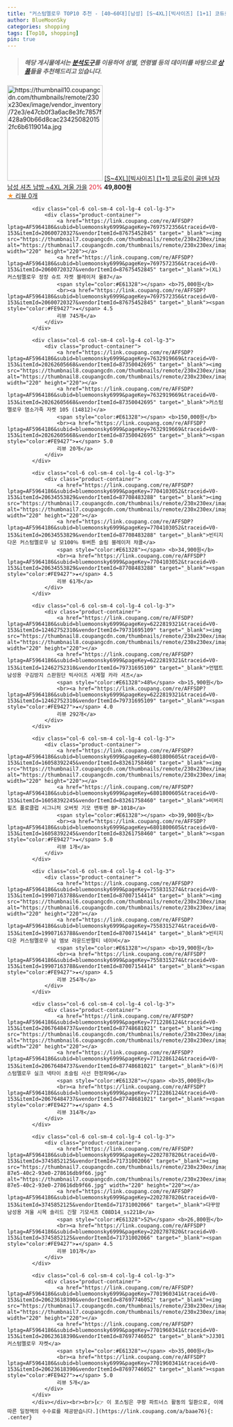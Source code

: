 ```yaml
---
title: "커스텀멜로우 TOP10 추천 - [40~60대][남성] [S~4XL][빅사이즈] [1+1] 코듀로이 골덴 남자 남성 셔츠 남방 ~4XL 겨울 가을"
author: BlueMoonSky
categories: shopping
tags: [Top10, shopping]
pin: true
---
```


> ##### 해당 게시물에서는 [**분석도구**](https://itemscout.io/)를 이용하여 **성별**, **연령별** 등의 데이터를 바탕으로 [**상품**](https://link.coupang.com/a/baae76)들을 추천해드리고 있습니다.
<div class="container"><div class="row">
            <div class="col-6 col-sm-4 col-lg-4 col-lg-3">
                <div class="product-container">
                    <a href="https://link.coupang.com/re/AFFSDP?lptag=AF5964186&subid=bluemoonsky6999&pageKey=7690041699&traceid=V0-153&itemId=20562329459&vendorItemId=87638066721" target="_blank"><img src="https://thumbnail10.coupangcdn.com/thumbnails/remote/230x230ex/image/vendor_inventory/72e3/e47cb0f3a6ac8e3fc7857f428a90b66d8cac234250820152fc6b6119014a.jpg" alt="https://thumbnail10.coupangcdn.com/thumbnails/remote/230x230ex/image/vendor_inventory/72e3/e47cb0f3a6ac8e3fc7857f428a90b66d8cac234250820152fc6b6119014a.jpg" width="220" height="220"></a>
                    <a href="https://link.coupang.com/re/AFFSDP?lptag=AF5964186&subid=bluemoonsky6999&pageKey=7690041699&traceid=V0-153&itemId=20562329459&vendorItemId=87638066721" target="_blank">[S~4XL][빅사이즈] [1+1] 코듀로이 골덴 남자 남성 셔츠 남방 ~4XL 겨울 가을</a>
                    <span style="color:#E61328">20%</span> <b>49,800원</b>
                    <br><a href="https://link.coupang.com/re/AFFSDP?lptag=AF5964186&subid=bluemoonsky6999&pageKey=7690041699&traceid=V0-153&itemId=20562329459&vendorItemId=87638066721" target="_blank"><span style="color:#FE9427">★</span> 
                    리뷰 0개</a>
                </div>
            </div>
            
            <div class="col-6 col-sm-4 col-lg-4 col-lg-3">
                <div class="product-container">
                    <a href="https://link.coupang.com/re/AFFSDP?lptag=AF5964186&subid=bluemoonsky6999&pageKey=7697572356&traceid=V0-153&itemId=20600720327&vendorItemId=87675452845" target="_blank"><img src="https://thumbnail7.coupangcdn.com/thumbnails/remote/230x230ex/image/vendor_inventory/e587/1765d83fd8b790d43365c61189df54af1e9db10ee72b5fe13ac7366f6094.JPG" alt="https://thumbnail7.coupangcdn.com/thumbnails/remote/230x230ex/image/vendor_inventory/e587/1765d83fd8b790d43365c61189df54af1e9db10ee72b5fe13ac7366f6094.JPG" width="220" height="220"></a>
                    <a href="https://link.coupang.com/re/AFFSDP?lptag=AF5964186&subid=bluemoonsky6999&pageKey=7697572356&traceid=V0-153&itemId=20600720327&vendorItemId=87675452845" target="_blank">(XL)커스텀멜로우 정장 슈트 자켓 블레이저 울87</a>
                    <span style="color:#E61328"></span> <b>75,000원</b>
                    <br><a href="https://link.coupang.com/re/AFFSDP?lptag=AF5964186&subid=bluemoonsky6999&pageKey=7697572356&traceid=V0-153&itemId=20600720327&vendorItemId=87675452845" target="_blank"><span style="color:#FE9427">★</span> 4.5
                    리뷰 745개</a>
                </div>
            </div>
            
            <div class="col-6 col-sm-4 col-lg-4 col-lg-3">
                <div class="product-container">
                    <a href="https://link.coupang.com/re/AFFSDP?lptag=AF5964186&subid=bluemoonsky6999&pageKey=7632919669&traceid=V0-153&itemId=20262605668&vendorItemId=87350042695" target="_blank"><img src="https://thumbnail8.coupangcdn.com/thumbnails/remote/230x230ex/image/vendor_inventory/ffb4/da1f6dad7dbd9c6751b0da3fb59eba478b5f4fd41e340e35265b789b8ad4.jpg" alt="https://thumbnail8.coupangcdn.com/thumbnails/remote/230x230ex/image/vendor_inventory/ffb4/da1f6dad7dbd9c6751b0da3fb59eba478b5f4fd41e340e35265b789b8ad4.jpg" width="220" height="220"></a>
                    <a href="https://link.coupang.com/re/AFFSDP?lptag=AF5964186&subid=bluemoonsky6999&pageKey=7632919669&traceid=V0-153&itemId=20262605668&vendorItemId=87350042695" target="_blank">커스텀멜로우 염소가죽 자켓 105 (14812)</a>
                    <span style="color:#E61328"></span> <b>150,000원</b>
                    <br><a href="https://link.coupang.com/re/AFFSDP?lptag=AF5964186&subid=bluemoonsky6999&pageKey=7632919669&traceid=V0-153&itemId=20262605668&vendorItemId=87350042695" target="_blank"><span style="color:#FE9427">★</span> 5.0
                    리뷰 20개</a>
                </div>
            </div>
            
            <div class="col-6 col-sm-4 col-lg-4 col-lg-3">
                <div class="product-container">
                    <a href="https://link.coupang.com/re/AFFSDP?lptag=AF5964186&subid=bluemoonsky6999&pageKey=7704103052&traceid=V0-153&itemId=20634553829&vendorItemId=87708483288" target="_blank"><img src="https://thumbnail7.coupangcdn.com/thumbnails/remote/230x230ex/image/vendor_inventory/aea8/a1b6262c51ab0b69bb619d917c193bab0d9badb668d6c4bb583ba20fbb15.jpg" alt="https://thumbnail7.coupangcdn.com/thumbnails/remote/230x230ex/image/vendor_inventory/aea8/a1b6262c51ab0b69bb619d917c193bab0d9badb668d6c4bb583ba20fbb15.jpg" width="220" height="220"></a>
                    <a href="https://link.coupang.com/re/AFFSDP?lptag=AF5964186&subid=bluemoonsky6999&pageKey=7704103052&traceid=V0-153&itemId=20634553829&vendorItemId=87708483288" target="_blank">빈티지다온 커스텀멜로우 남 모100％ 투버튼 슬림 블레이저 챠콜</a>
                    <span style="color:#E61328"></span> <b>34,900원</b>
                    <br><a href="https://link.coupang.com/re/AFFSDP?lptag=AF5964186&subid=bluemoonsky6999&pageKey=7704103052&traceid=V0-153&itemId=20634553829&vendorItemId=87708483288" target="_blank"><span style="color:#FE9427">★</span> 4.5
                    리뷰 61개</a>
                </div>
            </div>
            
            <div class="col-6 col-sm-4 col-lg-4 col-lg-3">
                <div class="product-container">
                    <a href="https://link.coupang.com/re/AFFSDP?lptag=AF5964186&subid=bluemoonsky6999&pageKey=6222819321&traceid=V0-153&itemId=12462752310&vendorItemId=79731695109" target="_blank"><img src="https://thumbnail8.coupangcdn.com/thumbnails/remote/230x230ex/image/rs_quotation_api/ofn6wj1t/eaf338c0861743b3bb41ed0e6140ca56.jpg" alt="https://thumbnail8.coupangcdn.com/thumbnails/remote/230x230ex/image/rs_quotation_api/ofn6wj1t/eaf338c0861743b3bb41ed0e6140ca56.jpg" width="220" height="220"></a>
                    <a href="https://link.coupang.com/re/AFFSDP?lptag=AF5964186&subid=bluemoonsky6999&pageKey=6222819321&traceid=V0-153&itemId=12462752310&vendorItemId=79731695109" target="_blank">언탭트 남성용 구김방지 스판원단 빅사이즈 사계절 카라 셔츠</a>
                    <span style="color:#E61328">48%</span> <b>15,900원</b>
                    <br><a href="https://link.coupang.com/re/AFFSDP?lptag=AF5964186&subid=bluemoonsky6999&pageKey=6222819321&traceid=V0-153&itemId=12462752310&vendorItemId=79731695109" target="_blank"><span style="color:#FE9427">★</span> 4.0
                    리뷰 292개</a>
                </div>
            </div>
            
            <div class="col-6 col-sm-4 col-lg-4 col-lg-3">
                <div class="product-container">
                    <a href="https://link.coupang.com/re/AFFSDP?lptag=AF5964186&subid=bluemoonsky6999&pageKey=6801800605&traceid=V0-153&itemId=16058392245&vendorItemId=83261758460" target="_blank"><img src="https://thumbnail7.coupangcdn.com/thumbnails/remote/230x230ex/image/vendor_inventory/bea3/7f91b110fdb7fbbd4a210e080eda895d7a894ca4f8993a63cb20653f47ec.jpg" alt="https://thumbnail7.coupangcdn.com/thumbnails/remote/230x230ex/image/vendor_inventory/bea3/7f91b110fdb7fbbd4a210e080eda895d7a894ca4f8993a63cb20653f47ec.jpg" width="220" height="220"></a>
                    <a href="https://link.coupang.com/re/AFFSDP?lptag=AF5964186&subid=bluemoonsky6999&pageKey=6801800605&traceid=V0-153&itemId=16058392245&vendorItemId=83261758460" target="_blank">비버리힐즈 폴로클럽 시그니처 오버핏 기모 맨투맨 BP-1018</a>
                    <span style="color:#E61328"></span> <b>39,900원</b>
                    <br><a href="https://link.coupang.com/re/AFFSDP?lptag=AF5964186&subid=bluemoonsky6999&pageKey=6801800605&traceid=V0-153&itemId=16058392245&vendorItemId=83261758460" target="_blank"><span style="color:#FE9427">★</span> 5.0
                    리뷰 1개</a>
                </div>
            </div>
            
            <div class="col-6 col-sm-4 col-lg-4 col-lg-3">
                <div class="product-container">
                    <a href="https://link.coupang.com/re/AFFSDP?lptag=AF5964186&subid=bluemoonsky6999&pageKey=7558315274&traceid=V0-153&itemId=19907163788&vendorItemId=87007154414" target="_blank"><img src="https://thumbnail6.coupangcdn.com/thumbnails/remote/230x230ex/image/vendor_inventory/8500/9d35f4f3f75c5e1e4387f385dcba34b3715757a0abf703b162f94531213a.jpg" alt="https://thumbnail6.coupangcdn.com/thumbnails/remote/230x230ex/image/vendor_inventory/8500/9d35f4f3f75c5e1e4387f385dcba34b3715757a0abf703b162f94531213a.jpg" width="220" height="220"></a>
                    <a href="https://link.coupang.com/re/AFFSDP?lptag=AF5964186&subid=bluemoonsky6999&pageKey=7558315274&traceid=V0-153&itemId=19907163788&vendorItemId=87007154414" target="_blank">빈티지다온 커스텀멜로우 남 엠보 라운드반팔티 네이비</a>
                    <span style="color:#E61328"></span> <b>19,900원</b>
                    <br><a href="https://link.coupang.com/re/AFFSDP?lptag=AF5964186&subid=bluemoonsky6999&pageKey=7558315274&traceid=V0-153&itemId=19907163788&vendorItemId=87007154414" target="_blank"><span style="color:#FE9427">★</span> 4.5
                    리뷰 254개</a>
                </div>
            </div>
            
            <div class="col-6 col-sm-4 col-lg-4 col-lg-3">
                <div class="product-container">
                    <a href="https://link.coupang.com/re/AFFSDP?lptag=AF5964186&subid=bluemoonsky6999&pageKey=7712286124&traceid=V0-153&itemId=20676484737&vendorItemId=87748681021" target="_blank"><img src="https://thumbnail6.coupangcdn.com/thumbnails/remote/230x230ex/image/vendor_inventory/9f4e/d501f955d268d36fb9b43eb9f1689c0f9621acf72cc7035889b6c1eecc47.JPG" alt="https://thumbnail6.coupangcdn.com/thumbnails/remote/230x230ex/image/vendor_inventory/9f4e/d501f955d268d36fb9b43eb9f1689c0f9621acf72cc7035889b6c1eecc47.JPG" width="220" height="220"></a>
                    <a href="https://link.coupang.com/re/AFFSDP?lptag=AF5964186&subid=bluemoonsky6999&pageKey=7712286124&traceid=V0-153&itemId=20676484737&vendorItemId=87748681021" target="_blank">(6)커스텀멜로우 실크 넥타이 초슬림 사선 한정파96</a>
                    <span style="color:#E61328"></span> <b>35,000원</b>
                    <br><a href="https://link.coupang.com/re/AFFSDP?lptag=AF5964186&subid=bluemoonsky6999&pageKey=7712286124&traceid=V0-153&itemId=20676484737&vendorItemId=87748681021" target="_blank"><span style="color:#FE9427">★</span> 4.5
                    리뷰 314개</a>
                </div>
            </div>
            
            <div class="col-6 col-sm-4 col-lg-4 col-lg-3">
                <div class="product-container">
                    <a href="https://link.coupang.com/re/AFFSDP?lptag=AF5964186&subid=bluemoonsky6999&pageKey=2202787820&traceid=V0-153&itemId=3745852125&vendorItemId=71731002066" target="_blank"><img src="https://thumbnail7.coupangcdn.com/thumbnails/remote/230x230ex/image/retail/images/2020/09/29/19/9/a9505873-87e5-40c2-93e0-278616db9f66.jpg" alt="https://thumbnail7.coupangcdn.com/thumbnails/remote/230x230ex/image/retail/images/2020/09/29/19/9/a9505873-87e5-40c2-93e0-278616db9f66.jpg" width="220" height="220"></a>
                    <a href="https://link.coupang.com/re/AFFSDP?lptag=AF5964186&subid=bluemoonsky6999&pageKey=2202787820&traceid=V0-153&itemId=3745852125&vendorItemId=71731002066" target="_blank">다꾸앙 남성용 겨울 시목 솔리드 긴팔 기모셔츠 C08D14_ss2218</a>
                    <span style="color:#E61328">52%</span> <b>26,800원</b>
                    <br><a href="https://link.coupang.com/re/AFFSDP?lptag=AF5964186&subid=bluemoonsky6999&pageKey=2202787820&traceid=V0-153&itemId=3745852125&vendorItemId=71731002066" target="_blank"><span style="color:#FE9427">★</span> 4.5
                    리뷰 101개</a>
                </div>
            </div>
            
            <div class="col-6 col-sm-4 col-lg-4 col-lg-3">
                <div class="product-container">
                    <a href="https://link.coupang.com/re/AFFSDP?lptag=AF5964186&subid=bluemoonsky6999&pageKey=7701960341&traceid=V0-153&itemId=20623618390&vendorItemId=87697746052" target="_blank"><img src="https://thumbnail7.coupangcdn.com/thumbnails/remote/230x230ex/image/vendor_inventory/bec9/5c4245783e1c0b8a561d36f56b4c46074245b2b2de1619aafe07b934b0ba.jpg" alt="https://thumbnail7.coupangcdn.com/thumbnails/remote/230x230ex/image/vendor_inventory/bec9/5c4245783e1c0b8a561d36f56b4c46074245b2b2de1619aafe07b934b0ba.jpg" width="220" height="220"></a>
                    <a href="https://link.coupang.com/re/AFFSDP?lptag=AF5964186&subid=bluemoonsky6999&pageKey=7701960341&traceid=V0-153&itemId=20623618390&vendorItemId=87697746052" target="_blank">JJ301 커스텀멜로우 자켓</a>
                    <span style="color:#E61328"></span> <b>35,000원</b>
                    <br><a href="https://link.coupang.com/re/AFFSDP?lptag=AF5964186&subid=bluemoonsky6999&pageKey=7701960341&traceid=V0-153&itemId=20623618390&vendorItemId=87697746052" target="_blank"><span style="color:#FE9427">★</span> 5.0
                    리뷰 5개</a>
                </div>
            </div>
            </div></div><br><br>[👉 이 포스팅은 쿠팡 파트너스 활동의 일환으로, 이에 따른 일정액의 수수료를 제공받습니다.](https://link.coupang.com/a/baae76){: .center}